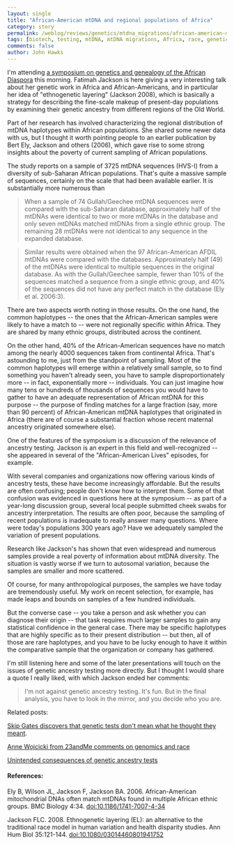 ```yaml
---
layout: single 
title: "African-American mtDNA and regional populations of Africa" 
category: story
permalink: /weblog/reviews/genetics/mtdna_migrations/african-american-mtdna-ely-2010.html
tags: [biotech, testing, mtDNA, mtDNA migrations, Africa, race, genetic ancestry] 
comments: false 
author: John Hawks 
---
```



I'm attending <a href="http://africa.wisc.edu/diaspora/2009-2010/2010Diaspora.html">a symposium on genetics and genealogy of the African Diaspora</a> this morning. Fatimah Jackson is here giving a very interesting talk about her genetic work in Africa and African-Americans, and in particular her idea of "ethnogenetic layering" (Jackson 2008), which is basically a strategy for describing the fine-scale  makeup of present-day populations by examining their genetic ancestry from different regions of the Old World. 

Part of her research has involved characterizing the regional distribution of mtDNA haplotypes within African populations. She shared some newer data with us, but I thought it worth pointing people to an earlier publication by Bert Ely, Jackson and others (2006), which gave rise to some strong insights about the poverty of current sampling of African populations. 

The study reports on a sample of 3725 mtDNA sequences (HVS-I) from a diversity of sub-Saharan African populations. That's quite a massive sample of sequences, certainly on the scale that had been available earlier. It is substantially more numerous than 

<blockquote>When a sample of 74 Gullah/Geechee mtDNA sequences were compared with the sub-Saharan database, approximately half of the mtDNAs were identical to two or more mtDNAs in the database and only seven mtDNAs matched mtDNAs from a single ethnic group. The remaining 28 mtDNAs were not identical to any sequence in the expanded database. </blockquote>

<blockquote>Similar results were obtained when the 97 African-American AFDIL mtDNAs were compared with the databases. Approximately half (49) of the mtDNAs were identical to multiple sequences in the original database. As with the Gullah/Geechee sample, fewer than 10% of the sequences matched a sequence from a single ethnic group, and 40% of the sequences did not have any perfect match in the database (Ely et al. 2006:3).</blockquote>

There are two aspects worth noting in those results. On the one hand, the common haplotypes -- the ones that the African-American samples were likely to have a match to -- were not regionally specific within Africa. They are shared by many ethnic groups, distributed across the continent. 

On the other hand, 40% of the African-American sequences have no match among the nearly 4000 sequences taken from continental Africa. That's astounding to me, just from the standpoint of sampling. Most of the common haplotypes will emerge within a relatively small sample, so to find something you haven't already seen, you have to sample disproportionately more -- in fact, exponentially more -- individuals. You can just imagine how many tens or hundreds of thousands of sequences you would have to gather to have an adequate representation of African mtDNA for this purpose -- the purpose of finding matches for a large fraction (say, more than 90 percent) of African-American mtDNA haplotypes that originated in Africa (there are of course a substantial fraction whose recent maternal ancestry originated somewhere else). 


One of the features of the symposium is a discussion of the relevance of ancestry testing. Jackson is an expert in this field and well-recognized -- she appeared in several of the "African-American Lives" episodes, for example. 

With several companies and organizations now offering various kinds of ancestry tests, these have become increasingly affordable. But the results are often confusing; people don't know how to interpret them. Some of that confusion was evidenced in questions here at the symposium -- as part of a year-long discussion group, several local people submitted cheek swabs for ancestry interpretation. The results are often poor, because the sampling of recent populations is inadequate to really answer many questions. Where were today's populations 300 years ago? Have we adequately sampled the variation of present populations. 

Research like Jackson's has shown that even widespread and numerous samples provide a real poverty of information about mtDNA diversity. The situation is vastly worse if we turn to autosomal variation, because the samples are smaller and more scattered. 

Of course, for many anthropological purposes, the samples we have today are tremendously useful. My work on recent selection, for example, has made leaps and bounds on samples of a few hundred individuals. 

But the converse case -- you take a person and ask whether you can diagnose their origin -- that task requires much larger samples to gain any statistical confidence in the general case. There may be specific haplotypes that are highly specific as to their present distribution -- but then, all of those are rare haplotypes, and you have to be lucky enough to have it within the comparative sample that the organization or company has gathered. 

I'm still listening here and some of the later presentations will touch on the issues of genetic ancestry testing more directly. But I thought I would share a quote I really liked, with which Jackson ended her comments: 

<blockquote>I'm not against genetic ancestry testing. It's fun. But in the final analysis, you have to look in the mirror, and you decide who you are. </blockquote>

Related posts: 

<a href="http://johnhawks.net/weblog/topics/race/genetic_ancestry/times_testing_troubles_nixon_2007.html">Skip Gates discovers that genetic tests don't mean what he thought they meant</a>. 

<a href="http://johnhawks.net/weblog/topics/race/genetic_ancestry/wojcicki-race-interview-2009.html">Anne Wojcicki from 23andMe comments on genomics and race</a>

<a href="http://johnhawks.net/weblog/topics/race/genetic_ancestry/dna_testing_race_college_admissions_2006.html">Unintended consequences of genetic ancestry tests</a>


<h4>References:</h4>

<p class="cite">Ely B, Wilson JL, Jackson F, Jackson BA. 2006. African-American mitochondrial DNAs often match mtDNAs found in multiple African ethnic groups. BMC Biology 4:34. <a href="http://dx.doi.org/10.1186/1741-7007-4-34">doi:10.1186/1741-7007-4-34</a></p>

<p class="cite">Jackson FLC. 2008. Ethnogenetic layering (EL): an alternative to the traditional race model in human variation and health disparity studies. Ann Hum Biol 35:121-144. <a href="http://dx.doi.org/10.1080/03014460801941752">doi:10.1080/03014460801941752</a></p>


